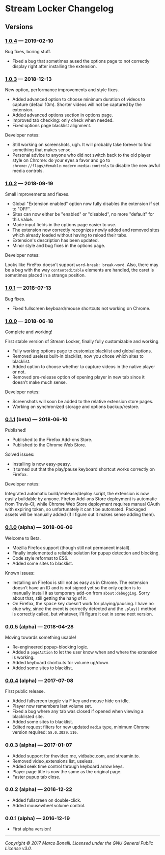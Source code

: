 Stream Locker Changelog
=======================

Versions
--------

### [1.0.4][v1.0.4] — 2019-02-10

Bug fixes, boring stuff.

 - Fixed a bug that sometimes aused the options page to not correctly display right after installing the extension.

### [1.0.3][v1.0.3] — 2018-12-13

New option, performance improvements and style fixes.

 - Added advanced option to choose minimum duration of videos to capture (defaul 10m). Shorter videos will not be captured by the extension.
 - Added advanced options section in options page.
 - Improved tab checking: only check when needed.
 - Fixed options page blacklist alignment.

Developer notes:

 - Still working on screenshots, ugh. It will probably take forever to find something that makes sense.
 - Personal advice to anyone who did not switch back to the old player style on Chrome: do your eyes a favor and go to `chrome://flags/#enable-modern-media-controls` to disable the new awful media controls.

### [1.0.2][v1.0.2] — 2018-09-19

Small improvements and fiexes.

 - Global "Extension enabled" option now fully disables the extension if set to "OFF".
 - Sites can now either be "enabled" or "disabled", no more "default" for this value.
 - Made input fields in the options page easier to use.
 - The extension now correctly recognizes newly added and removed sites which already loaded without having to reload their tabs.
 - Extension's description has been updated.
 - Minor style and bug fixes in the options page.

Developer notes:

Looks like FireFox doesn't support `word-break: break-word`. Also, there may be a bug with the way `contenteditable` elements are handled, the caret is sometimes placed in a strange position.

### [1.0.1][v1.0.1] — 2018-07-13

Bug fixes.

 - Fixed fullscreen keyboard/mouse shortcuts not working on Chrome.

### [1.0.0][v1.0.0] — 2018-06-18

Complete and working!

First stable version of Stream Locker, finally fully customizable and working.

 - Fully working options page to customize blacklist and global options.
 - Removed useless built-in blacklist, now you chose which sites to blacklist.
 - Added option to choose whether to capture videos in the native player or not.
 - Removed pre-release option of opening player in new tab since it doesn't make much sense.

Developer notes:

 - Screenshots will soon be added to the relative extension store pages.
 - Working on synchronized storage and options backup/restore.

### [0.1.1][v0.1.1-beta] (beta) — 2018-06-10

Published!

 - Published to the Firefox Add-ons Store.
 - Published to the Chrome Web Store.

Solved issues:

 - Installing is now easy-peasy.
 - It turned out that the play/pause keyboard shortcut works correctly on Firefox.

Developer notes:

Integrated automatic build/realease/deploy script, the extension is now easily buildable by anyone. Firefox Add-ons Store deployment is automatic from Travis-CI, while Chrome Web Store deployment requires manual OAuth with expiring token, so unfortunately it can't be automated. Packaged assets will be manually added (if I figure out it makes sense adding them).

### [0.1.0][v0.1.0] (alpha) — 2018-06-06

Welcome to Beta.

 - Mozilla Firefox support (though still not permanent install).
 - Finally implemented a reliable solution for pupup detection and blocking.
 - Code style reformat to ES6.
 - Added some sites to blacklist.

Known issues:

 - Installing on Firefox is still not as easy as in Chrome. The extension doesn't have an ID and is not signed yet so the only option is to manually install it as temporary add-on from `about:debugging`. Sorry about that, still getting the hang of it.
 - On Firefox, the <kbd>space</kbd> key doesn't work for playing/pausing. I have no clue why, since the event is correctly detected and the `.play()` method is correctly called, but whatever, I'll figure it out in some next version.

### [0.0.5][v0.0.5] (alpha) — 2018-04-28

Moving towards something usable!

 - Re-engineered popup-blocking logic.
 - Added a `pageAction` to let the user know when and where the extension is working.
 - Added keyboard shortcuts for volume up/down.
 - Added some sites to blacklist.

### [0.0.4][v0.0.4] (alpha) — 2017-07-08

First public release.

 - Added fullscreen toggle via F key and mouse hide on idle.
 - Player now remembers last volume set.
 - Fixed a bug where any tab was closed if opened when viewing a blacklisted site.
 - Added some sites to blacklist.
 - Edited request filters for new updated `media` type, minimum Chrome version required: `58.0.3029.110`.

### 0.0.3 (alpha) — 2017-01-07

 - Added support for thevideo.me, vidbabc.com, and streamin.to.
 - Removed video_extensions list, useless.
 - Added seek time control through keyboard arrow keys.
 - Player page title is now the same as the original page.
 - Faster pupup tab close.

### 0.0.2 (alpha) — 2016-12-22

 - Added fullscreen on double-click.
 - Added mousewheel volume control.

### 0.0.1 (alpha) — 2016-12-19

 - First alpha version!

------------------------------------------------------------------------------------------
*Copyright &copy; 2017 Marco Bonelli. Licensed under the GNU General Public License v3.0.*

 [v1.0.4]: https://github.com/mebeim/stream-locker/releases/tag/v1.0.4
 [v1.0.3]: https://github.com/mebeim/stream-locker/releases/tag/v1.0.3
 [v1.0.2]: https://github.com/mebeim/stream-locker/releases/tag/v1.0.2
 [v1.0.1]: https://github.com/mebeim/stream-locker/releases/tag/v1.0.1
 [v1.0.0]: https://github.com/mebeim/stream-locker/releases/tag/v1.0.0
 [v0.1.1-beta]: https://github.com/mebeim/stream-locker/releases/tag/v0.1.1-beta
 [v0.1.0]: https://github.com/mebeim/stream-locker/releases/tag/v0.1.0
 [v0.0.5]: https://github.com/mebeim/stream-locker/releases/tag/v0.0.5
 [v0.0.4]: https://github.com/mebeim/stream-locker/releases/tag/v0.0.4
